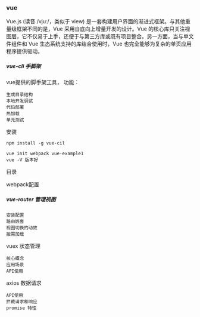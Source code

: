 ### vue
Vue.js (读音 /vjuː/，类似于 view) 是一套构建用户界面的渐进式框架。与其他重量级框架不同的是，Vue 采用自底向上增量开发的设计。Vue 的核心库只关注视图层，它不仅易于上手，还便于与第三方库或既有项目整合。另一方面，当与单文件组件和 Vue 生态系统支持的库结合使用时，Vue 也完全能够为复杂的单页应用程序提供驱动。

##### vue-cli 手脚架

vue提供的脚手架工具，
功能：
    
    生成目录结构
    本地开发调试
    代码部署
    热加载
    单元测试

安装

    npm install -g vue-cil
    
    vue init webpack vue-example1
    vue -V 版本好

目录

webpack配置
    
##### vue-router 管理视图

    安装配置
    路由嵌套
    视图切换的动效
    按需加载

vuex 状态管理

    核心概念
    应用场景
    API使用
    
axios 数据请求

    API使用
    拦截请求和响应
    promise 特性
    
